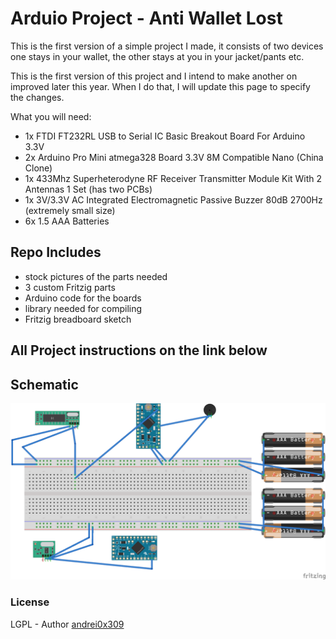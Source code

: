# Arduio Project - Anti Wallet Lost

This is the first version of a simple project I made, it consists of two devices one stays in your wallet, the other stays at you in your jacket/pants etc.

This is the first version of this project and I intend to make another on improved later this year. When I do that, I will update this page to specify the changes.

What you will need:

 - 1x FTDI FT232RL USB to Serial IC Basic Breakout Board For Arduino
   3.3V
 - 2x Arduino Pro Mini atmega328 Board 3.3V 8M Compatible Nano (China
   Clone)
 - 1x 433Mhz Superheterodyne RF Receiver Transmitter Module Kit With 2
   Antennas 1 Set (has two PCBs)
 - 1x 3V/3.3V AC Integrated Electromagnetic Passive Buzzer 80dB 2700Hz
   (extremely small size)
 - 6x 1.5 AAA Batteries

## Repo Includes

 - stock pictures of the parts needed
 - 3 custom Fritzig parts
 - Arduino code for the boards
 - library needed for compiling
 - Fritzig breadboard sketch

## All Project instructions on the link below

## Schematic
![sketch](/auxiliary/sketch/anti_wallet_lost_bb.png?raw=true "Optional Title")
### License
LGPL -  Author [andrei0x309](https://flashsoft.ro)